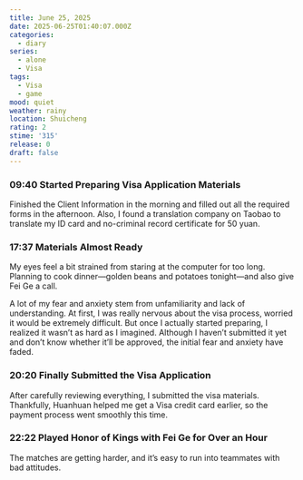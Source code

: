 ```yaml
---
title: June 25, 2025
date: 2025-06-25T01:40:07.000Z
categories:
  - diary
series:
  - alone
  - Visa
tags:
  - Visa
  - game
mood: quiet
weather: rainy
location: Shuicheng
rating: 2
stime: '315'
release: 0
draft: false
---
```


### 09:40 Started Preparing Visa Application Materials  

Finished the Client Information in the morning and filled out all the required forms in the afternoon. Also, I found a translation company on Taobao to translate my ID card and no-criminal record certificate for 50 yuan.  

### 17:37 Materials Almost Ready  

My eyes feel a bit strained from staring at the computer for too long. Planning to cook dinner—golden beans and potatoes tonight—and also give Fei Ge a call.  

A lot of my fear and anxiety stem from unfamiliarity and lack of understanding. At first, I was really nervous about the visa process, worried it would be extremely difficult. But once I actually started preparing, I realized it wasn’t as hard as I imagined. Although I haven’t submitted it yet and don’t know whether it’ll be approved, the initial fear and anxiety have faded.  

### 20:20 Finally Submitted the Visa Application  

After carefully reviewing everything, I submitted the visa materials. Thankfully, Huanhuan helped me get a Visa credit card earlier, so the payment process went smoothly this time.  

### 22:22 Played Honor of Kings with Fei Ge for Over an Hour  

The matches are getting harder, and it’s easy to run into teammates with bad attitudes. 